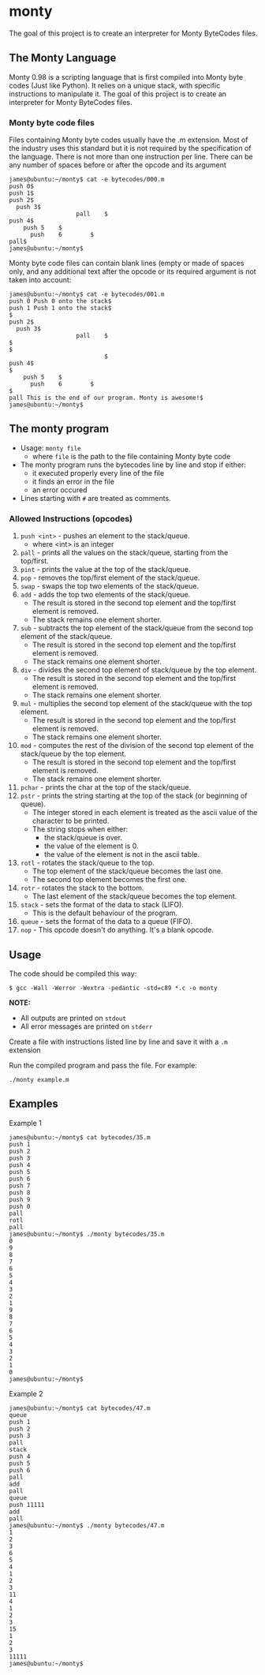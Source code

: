 # monty
The goal of this project is to create an interpreter for Monty ByteCodes files.


## The Monty Language
Monty 0.98 is a scripting language that is first compiled into Monty byte codes (Just like Python). It relies on a unique stack, with specific instructions to manipulate it. The goal of this project is to create an interpreter for Monty ByteCodes files.

### Monty byte code files
Files containing Monty byte codes usually have the .m extension. Most of the industry uses this standard but it is not required by the specification of the language. There is not more than one instruction per line. There can be any number of spaces before or after the opcode and its argument

	james@ubuntu:~/monty$ cat -e bytecodes/000.m
	push 0$
	push 1$
	push 2$
	  push 3$
					   pall    $
	push 4$
		push 5    $
		  push    6        $
	pall$
	james@ubuntu:~/monty$

Monty byte code files can contain blank lines (empty or made of spaces only, and any additional text after the opcode or its required argument is not taken into account:

	james@ubuntu:~/monty$ cat -e bytecodes/001.m
	push 0 Push 0 onto the stack$
	push 1 Push 1 onto the stack$
	$
	push 2$
	  push 3$
					   pall    $
	$
	$
							   $
	push 4$
	$
		push 5    $
		  push    6        $
	$
	pall This is the end of our program. Monty is awesome!$
	james@ubuntu:~/monty$


## The monty program
* Usage: `monty file`
	- where `file` is the path to the file containing Monty byte code
* The monty program runs the bytecodes line by line and stop if either:
	- it executed properly every line of the file
	- it finds an error in the file
	- an error occured
* Lines starting with `#` are treated as comments.

### Allowed Instructions (opcodes)
1. `push <int>` - pushes an element to the stack/queue.
	- where \<int\> is an integer
2. `pall` - prints all the values on the stack/queue, starting from the top/first.
3. `pint` - prints the value at the top of the stack/queue.
4. `pop` - removes the top/first element of the stack/queue.
5. `swap` - swaps the top two elements of the stack/queue.
6. `add` - adds the top two elements of the stack/queue.
	- The result is stored in the second top element and the top/first element is removed.
	- The stack remains one element shorter.
7. `sub` - subtracts the top element of the stack/queue from the second top element of the stack/queue.
	- The result is stored in the second top element and the top/first element is removed.
	- The stack remains one element shorter.
8. `div` - divides the second top element of stack/queue by the top element.
	- The result is stored in the second top element and the top/first element is removed.
	- The stack remains one element shorter.
9. `mul` - multiplies the second top element of the stack/queue with the top element.
	- The result is stored in the second top element and the top/first element is removed.
	- The stack remains one element shorter.
10. `mod` - computes the rest of the division of the second top element of the stack/queue by the top element.
	- The result is stored in the second top element and the top/first element is removed.
	- The stack remains one element shorter.
11. `pchar` - prints the char at the top of the stack/queue.
12. `pstr` - prints the string starting at the top of the stack (or beginning of queue).
	- The integer stored in each element is treated as the ascii value of the character to be printed.
	- The string stops when either:
		+ the stack/queue is over.
		+ the value of the element is 0.
		+ the value of the element is not in the ascii table.
13. `rotl` - rotates the stack/queue to the top.
	- The top element of the stack/queue becomes the last one.
	- The second top element becomes the first one.
14. `rotr` - rotates the stack to the bottom.
	- The last element of the stack/queue becomes the top element.
15. `stack` - sets the format of the data to stack (LIFO).
	- This is the default behaviour of the program.
16. `queue` - sets the format of the data to a queue (FIFO).
17. `nop` - This opcode doesn't do anything. It's a blank opcode.



## Usage
The code should be compiled this way:

	$ gcc -Wall -Werror -Wextra -pedantic -std=c89 *.c -o monty

**NOTE:**
* All outputs are printed on `stdout`
* All error messages are printed on `stderr`


Create a file with instructions listed line by line and save it with a `.m` extension

Run the compiled program and pass the file. For example:

	./monty example.m

## Examples
Example 1

	james@ubuntu:~/monty$ cat bytecodes/35.m 
	push 1
	push 2
	push 3
	push 4
	push 5
	push 6
	push 7
	push 8
	push 9
	push 0
	pall
	rotl
	pall
	james@ubuntu:~/monty$ ./monty bytecodes/35.m 
	0
	9
	8
	7
	6
	5
	4
	3
	2
	1
	9
	8
	7
	6
	5
	4
	3
	2
	1
	0
	james@ubuntu:~/monty$

Example 2

	james@ubuntu:~/monty$ cat bytecodes/47.m
	queue
	push 1
	push 2
	push 3
	pall
	stack
	push 4
	push 5
	push 6
	pall
	add
	pall
	queue
	push 11111
	add
	pall
	james@ubuntu:~/monty$ ./monty bytecodes/47.m
	1
	2
	3
	6
	5
	4
	1
	2
	3
	11
	4
	1
	2
	3
	15
	1
	2
	3
	11111
	james@ubuntu:~/monty$
